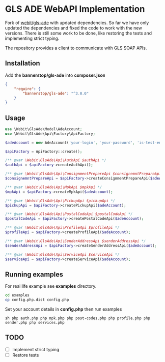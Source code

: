 # GLS ADE WebAPI Implementation

Fork of [webit/gls-ade](https://github.com/dbojdo/gls-ade) with updated dependencies.
So far we have only updated the dependencies and fixed the code to work with the new versions.
There is still some work to be done, like restoring the tests and implementing strict typing.

The repository provides a client to communicate with GLS SOAP APIs.

## Installation

Add the **bannerstop/gls-ade** into **composer.json**

```json
{
    "require": {
        "bannerstop/gls-ade": "^3.0.0"
    }
}
```

## Usage

```php
use \Webit\GlsAde\Model\AdeAccount;
use \Webit\GlsAde\Api\Factory\ApiFactory;

$adeAccount = new AdeAccount('your-login', 'your-password', 'is-test-env' ? true : false);

$apiFactory = ApiFactory::create();

/** @var \Webit\GlsAde\Api\AuthApi $authApi */
$authApi = $apiFactory->createAuthApi();

/** @var \Webit\GlsAde\Api\ConsignmentPrepareApi $consignemntPrepareApi */
$consignemntPrepareApi = $apiFactory->createConsignmentPrepareApi($adeAccount);

/** @var \Webit\GlsAde\Api\MpkApi $mpkApi */
$mpkApi = $apiFactory->createMpkApi($adeAccount);

/** @var \Webit\GlsAde\Api\PickupApi $pickupApi */
$pickupApi = $apiFactory->createPickupApi($adeAccount);

/** @var \Webit\GlsAde\Api\PostalCodeApi $postalCodeApi */
$postalCodeApi = $apiFactory->createPostalCodeApi($adeAccount);

/** @var \Webit\GlsAde\Api\ProfileApi $profileApi */
$profileApi = $apiFactory->createProfileApi($adeAccount);

/** @var \Webit\GlsAde\Api\SenderAddressApi $senderAddressApi */
$senderAddressApi = $apiFactory->createSenderAddressApi($adeAccount);

/** @var \Webit\GlsAde\Api\ServiceApi $serviceApi */
$serviceApi = $apiFactory->createServiceApi($adeAccount);
```

## Running examples

For real life example see **examples** directory.

```sh
cd examples
cp config.php.dist config.php
```

Set your account details in **config.php** then run examples

``sh
php auth.php
php mpk.php
php post-codes.php
php profile.php
php sender.php
php services.php
``

## TODO

- [ ] Implement strict typing
- [ ] Restore tests
